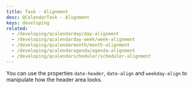 ```yaml
---
title: Task - Alignment
desc: QCalendarTask - Alignment
keys: developing
related:
  - /developing/qcalendarday/day-alignment
  - /developing/qcalendarday-week/week-alignment
  - /developing/qcalendarmonth/month-alignment
  - /developing/qcalendaragenda/agenda-alignment
  - /developing/qcalendarscheduler/scheduler-alignment
---
```

You can use the properties `date-header`, `date-align` and `weekday-align` to manipulate how the header area looks.

<example-viewer
  title="Timesheet"
  file="TaskAlignment"
  codepen-title="QCalendarTask"
/>

